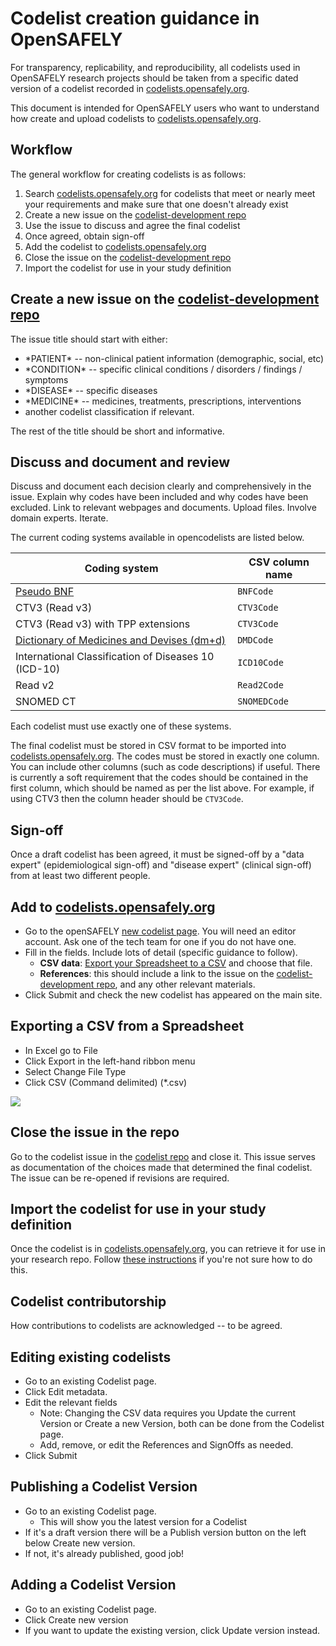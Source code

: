 # Codelist creation guidance in OpenSAFELY

For transparency, replicability, and reproducibility, all codelists used in OpenSAFELY research projects should be taken from a specific dated version of a codelist recorded in [codelists.opensafely.org](https://codelists.opensafely.org). 

This document is intended for OpenSAFELY users who want to understand how create and upload codelists to [codelists.opensafely.org](https://codelists.opensafely.org).

## Workflow

The general workflow for creating codelists is as follows:

1. Search [codelists.opensafely.org](https://codelists.opensafely.org) for codelists that meet or nearly meet your requirements and make sure that one doesn't already exist
2. Create a new issue on the [codelist-development repo](https://github.com/opensafely/codelist-development)
3. Use the issue to discuss and agree the final codelist
4. Once agreed, obtain sign-off
5. Add the codelist to [codelists.opensafely.org](https://codelists.opensafely.org)
6. Close the issue on the [codelist-development repo](https://github.com/opensafely/codelist-development)
7. Import the codelist for use in your study definition



## Create a new issue on the [codelist-development repo](https://github.com/opensafely/codelist-development)

The issue title should start with either: 

* \*PATIENT\* -- non-clinical patient information (demographic, social, etc)
* \*CONDITION\* -- specific clinical conditions / disorders / findings / symptoms
* \*DISEASE\* -- specific diseases
* \*MEDICINE\* -- medicines, treatments, prescriptions, interventions
* another codelist classification if relevant. 

<!--are these appropriate classifications? disease versus condition is a notoriously poorly-understood distinction. what about symptoms, disorders, etc. does it matter?</font>-->

The rest of the title should be short and informative. 

## Discuss and document and review

Discuss and document each decision clearly and comprehensively in the issue. Explain why codes have been included and why codes have been excluded. Link to relevant webpages and documents. Upload files. Involve domain experts. Iterate.

The current coding systems available in opencodelists are listed below. 

| Coding system  | CSV column name |
| ---- | ---- |
| [Pseudo BNF](https://ebmdatalab.net/prescribing-data-bnf-codes/)  | `BNFCode`  |
| CTV3 (Read v3)  | `CTV3Code`  |
| CTV3 (Read v3) with TPP extensions  | `CTV3Code`  |
| [Dictionary of Medicines and Devises (dm+d)](https://ebmdatalab.net/what-is-the-dmd-the-nhs-dictionary-of-medicines-and-devices/)  | `DMDCode`  |
| International Classification of Diseases 10 (ICD-10)  | `ICD10Code`  |
| Read v2  | `Read2Code`  |
| SNOMED CT  | `SNOMEDCode`  |


Each codelist must use exactly one of these systems. 

The final codelist must be stored in CSV format to be imported into [codelists.opensafely.org](https://codelists.opensafely.org). The codes must be stored in exactly one column. You can include other columns (such as code descriptions) if useful. There is currently a soft requirement that the codes should be contained in the first column, which should be named as per the list above. For example, if using CTV3 then the column header should be `CTV3Code`. 

## Sign-off

Once a draft codelist has been agreed, it must be signed-off by a "data expert" (epidemiological sign-off) and "disease expert" (clinical sign-off) from at least two different people. 


## Add to [codelists.opensafely.org](https://codelists.opensafely.org)

* Go to the openSAFELY [new codelist page](https://codelists.opensafely.org/codelist/opensafely/). You will need an editor account. Ask one of the tech team for one if you do not have one.
* Fill in the fields. Include lots of detail (specific guidance to follow).
	* **CSV data**: [Export your Spreadsheet to a CSV](https://github.com/opensafely/documentation/blob/master/codelist%20creation.md#exporting-a-csv-from-a-spreadsheet) and choose that file.
	* **References**: this should include a link to the issue on the [codelist-development repo](https://github.com/opensafely/codelist-development), and any other relevant materials.
* Click Submit and check the new codelist has appeared on the main site.


## Exporting a CSV from a Spreadsheet
* In Excel go to File
* Click Export in the left-hand ribbon menu
* Select Change File Type
* Click CSV (Command delimited) (\*.csv)

![](https://user-images.githubusercontent.com/40460354/90112253-a7737680-dd47-11ea-8271-a43b37a65bd5.png)


## Close the issue in the repo

Go to the codelist issue in the [codelist repo](https://github.com/opensafely/codelist-development) and close it. This issue serves as documentation of the choices made that determined the final codelist. The issue can be re-opened if revisions are required.

## Import the codelist for use in your study definition

Once the codelist is in [codelists.opensafely.org](https://codelists.opensafely.org), you can retrieve it for use in your research repo. Follow [these instructions](https://github.com/opensafely/documentation/blob/new-onboarding/Onboarding%20analysts.md#add-the-relevant-codelist-and-commit) if you're not sure how to do this.

## Codelist contributorship

How contributions to codelists are acknowledged -- to be agreed.

## Editing existing codelists

* Go to an existing Codelist page.
* Click Edit metadata.
* Edit the relevant fields
	* Note: Changing the CSV data requires you Update the current Version or Create a new Version, both can be done from the Codelist page.
	* Add, remove, or edit the References and SignOffs as needed.
* Click Submit


## Publishing a Codelist Version

* Go to an existing Codelist page.
	* This will show you the latest version for a Codelist
* If it's a draft version there will be a Publish version button on the left below Create new version.
* If not, it's already published, good job!


## Adding a Codelist Version

* Go to an existing Codelist page.
* Click Create new version
* If you want to update the existing version, click Update version instead.
